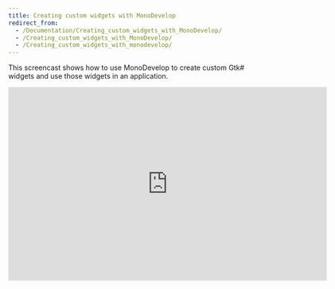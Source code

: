 ```yaml
---
title: Creating custom widgets with MonoDevelop
redirect_from:
  - /Documentation/Creating_custom_widgets_with_MonoDevelop/
  - /Creating_custom_widgets_with_MonoDevelop/
  - /Creating_custom_widgets_with_monodevelop/
---
```


This screencast shows how to use MonoDevelop to create custom Gtk# widgets and use those widgets in an application.

<iframe id="ytplayer" type="text/html" width="640" height="390" src="https://www.youtube.com/embed/YymHsaZu8rM" frameborder="0"></iframe>
